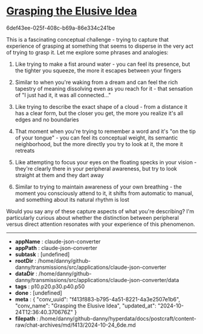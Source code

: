 # [Grasping the Elusive Idea](https://claude.ai/chat/f413f883-b795-4a51-8221-4a3e2507e1b6)

6def43ee-025f-408c-b69a-86e334c241be

 This is a fascinating conceptual challenge - trying to capture that experience of grasping at something that seems to disperse in the very act of trying to grasp it. Let me explore some phrases and analogies:

1. Like trying to make a fist around water - you can feel its presence, but the tighter you squeeze, the more it escapes between your fingers

2. Similar to when you're waking from a dream and can feel the rich tapestry of meaning dissolving even as you reach for it - that sensation of "I just had it, it was all connected..."

3. Like trying to describe the exact shape of a cloud - from a distance it has a clear form, but the closer you get, the more you realize it's all edges and no boundaries

4. That moment when you're trying to remember a word and it's "on the tip of your tongue" - you can feel its conceptual weight, its semantic neighborhood, but the more directly you try to look at it, the more it retreats

5. Like attempting to focus your eyes on the floating specks in your vision - they're clearly there in your peripheral awareness, but try to look straight at them and they dart away

6. Similar to trying to maintain awareness of your own breathing - the moment you consciously attend to it, it shifts from automatic to manual, and something about its natural rhythm is lost

Would you say any of these capture aspects of what you're describing? I'm particularly curious about whether the distinction between peripheral versus direct attention resonates with your experience of this phenomenon.

---

* **appName** : claude-json-converter
* **appPath** : claude-json-converter
* **subtask** : [undefined]
* **rootDir** : /home/danny/github-danny/transmissions/src/applications/claude-json-converter
* **dataDir** : /home/danny/github-danny/transmissions/src/applications/claude-json-converter/data
* **tags** : p10.p20.p30.p40.p50
* **done** : [undefined]
* **meta** : {
  "conv_uuid": "f413f883-b795-4a51-8221-4a3e2507e1b6",
  "conv_name": "Grasping the Elusive Idea",
  "updated_at": "2024-10-24T12:36:40.370676Z"
}
* **filepath** : /home/danny/github-danny/hyperdata/docs/postcraft/content-raw/chat-archives/md/f413/2024-10-24_6de.md